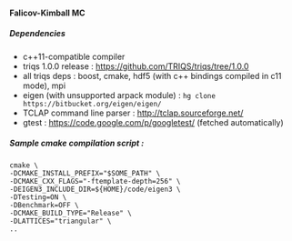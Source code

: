 #### Falicov-Kimball MC
##### Dependencies 
- c++11-compatible compiler
- triqs 1.0.0 release : https://github.com/TRIQS/triqs/tree/1.0.0
- all triqs deps : boost, cmake, hdf5 (with c++ bindings compiled in c11 mode), mpi
- eigen (with unsupported arpack module) : `hg clone https://bitbucket.org/eigen/eigen/`
- TCLAP command line parser : http://tclap.sourceforge.net/
- gtest : https://code.google.com/p/googletest/ (fetched automatically) 

##### Sample cmake compilation script : 
```
cmake \
-DCMAKE_INSTALL_PREFIX="$SOME_PATH" \
-DCMAKE_CXX_FLAGS="-ftemplate-depth=256" \
-DEIGEN3_INCLUDE_DIR=${HOME}/code/eigen3 \
-DTesting=ON \
-DBenchmark=OFF \
-DCMAKE_BUILD_TYPE="Release" \
-DLATTICES="triangular" \
..
```
